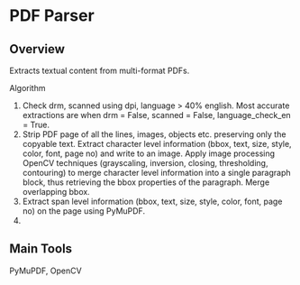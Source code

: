 # PDF Parser
## Overview
Extracts textual content from multi-format PDFs.

Algorithm
1. Check drm, scanned using dpi, language > 40% english. Most accurate extractions are when drm = False, scanned = False, language_check_en = True.
2. Strip PDF page of all the lines, images, objects etc. preserving only the copyable text. Extract character level information (bbox, text, size, style, color, font, page no) and write to an image. Apply image processing OpenCV techniques (grayscaling, inversion, closing, thresholding, contouring) to merge character level information into a single paragraph block, thus retrieving the bbox properties of the paragraph. Merge overlapping bbox.
3. Extract span level information (bbox, text, size, style, color, font, page no) on the page using PyMuPDF.
4.  




## Main Tools
PyMuPDF, OpenCV
